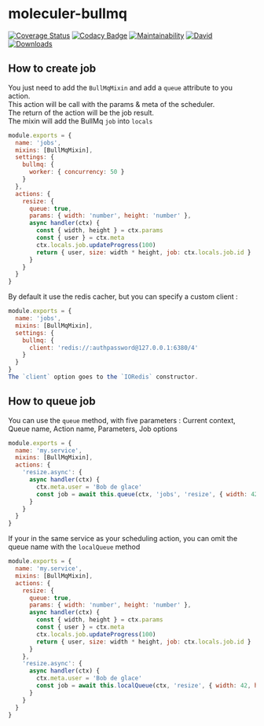 # moleculer-bullmq

[![Coverage Status](https://coveralls.io/repos/github/Hugome/moleculer-bullmq/badge.svg?branch=master)](https://coveralls.io/github/Hugome/moleculer-bullmq?branch=master)
[![Codacy Badge](https://api.codacy.com/project/badge/Grade/24c78365441a4e5e99dde311cfa72f18)](https://www.codacy.com/app/Hugome/moleculer-bullmq?utm_source=github.com&amp;utm_medium=referral&amp;utm_content=Hugome/moleculer-bullmq&amp;utm_campaign=Badge_Grade)
[![Maintainability](https://api.codeclimate.com/v1/badges/e7d4fa4fbe1032b51c77/maintainability)](https://codeclimate.com/github/Hugome/moleculer-bullmq/maintainability)
[![David](https://img.shields.io/david/Hugome/moleculer-bullmq.svg)](https://david-dm.org/Hugome/moleculer-bullmq)
[![Downloads](https://img.shields.io/npm/dm/moleculer-bullmq.svg)](https://www.npmjs.com/package/moleculer-bullmq)

## How to create job
You just need to add the `BullMqMixin` and add a `queue` attribute to you action.  
This action will be call with the params & meta of the scheduler.  
The return of the action will be the job result.  
The mixin will add the BullMq `job` into `locals`  
```js
module.exports = {
  name: 'jobs',
  mixins: [BullMqMixin],
  settings: {
    bullmq: {
      worker: { concurrency: 50 }
    }
  },
  actions: {
    resize: {
      queue: true,
      params: { width: 'number', height: 'number' },
      async handler(ctx) {
        const { width, height } = ctx.params
        const { user } = ctx.meta
        ctx.locals.job.updateProgress(100)
        return { user, size: width * height, job: ctx.locals.job.id }
      }
    }
  }
}
```
By default it use the redis cacher, but you can specify a custom client :
```js
module.exports = {
  name: 'jobs',
  mixins: [BullMqMixin],
  settings: {
    bullmq: {
      client: 'redis://:authpassword@127.0.0.1:6380/4'
    }
  }
}
The `client` option goes to the `IORedis` constructor.
```
## How to queue job
You can use the `queue` method, with five parameters : Current context, Queue name, Action name, Parameters, Job options
```js
module.exports = {
  name: 'my.service',
  mixins: [BullMqMixin],
  actions: {
    'resize.async': {
      async handler(ctx) {
        ctx.meta.user = 'Bob de glace'
        const job = await this.queue(ctx, 'jobs', 'resize', { width: 42, height: 42 }, { priority: 10 })
      }
    }
  }
}
```
If your in the same service as your scheduling action, you can omit the queue name with the `localQueue` method
```js
module.exports = {
  name: 'my.service',
  mixins: [BullMqMixin],
  actions: {
    resize: {
      queue: true,
      params: { width: 'number', height: 'number' },
      async handler(ctx) {
        const { width, height } = ctx.params
        const { user } = ctx.meta
        ctx.locals.job.updateProgress(100)
        return { user, size: width * height, job: ctx.locals.job.id }
      }
    },
    'resize.async': {
      async handler(ctx) {
        ctx.meta.user = 'Bob de glace'
        const job = await this.localQueue(ctx, 'resize', { width: 42, height: 42 }, { priority: 10 })
      }
    }
  }
}
```

